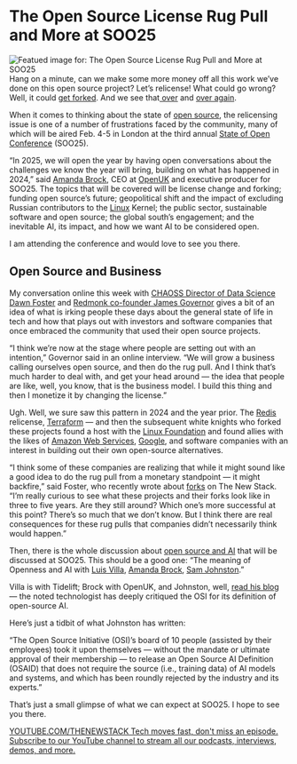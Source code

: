 # The Open Source License Rug Pull and More at SOO25
![Featued image for: The Open Source License Rug Pull and More at SOO25](https://cdn.thenewstack.io/media/2025/01/99118982-dennis-mita-i1vxp-sp6lg-unsplash-soocon-1024x772.jpg)
Hang on a minute, can we make some more money off all this work we’ve done on this open source project? Let’s relicense! What could go wrong? Well, it could [get forked](https://thenewstack.io/linux-foundation-joins-opentf-to-fork-for-terraform-into-opentofu/). And we see that[ over](https://thenewstack.io/valkey-is-a-different-kind-of-fork/) and [over again](https://thenewstack.io/meet-openbao-an-open-source-fork-of-hashicorp-vault/).

When it comes to thinking about the state of [open source](https://thenewstack.io/open-source/), the relicensing issue is one of a number of frustrations faced by the community, many of which will be aired Feb. 4-5 in London at the third annual [State of Open Conference](https://stateofopencon.com/) (SOO25).

“In 2025, we will open the year by having open conversations about the challenges we know the year will bring, building on what has happened in 2024,” said [Amanda Brock](https://www.linkedin.com/in/amandabrocktech/), CEO at [OpenUK](https://openuk.uk/about-us/) and executive producer for SOO25. The topics that will be covered will be license change and forking; funding open source’s future; geopolitical shift and the impact of excluding Russian contributors to the [Linux](https://thenewstack.io/introduction-to-linux-operating-system) Kernel; the public sector, sustainable software and open source; the global south’s engagement; and the inevitable AI, its impact, and how we want AI to be considered open.

I am attending the conference and would love to see you there.

## Open Source and Business
My conversation online this week with [CHAOSS Director of Data Science Dawn Foster](https://www.linkedin.com/in/dawnfoster/) and [Redmonk co-founder James Governor](https://www.linkedin.com/in/jamesgovernor/) gives a bit of an idea of what is irking people these days about the general state of life in tech and how that plays out with investors and software companies that once embraced the community that used their open source projects.

“I think we’re now at the stage where people are setting out with an intention,” Governor said in an online interview. “We will grow a business calling ourselves open source, and then do the rug pull. And I think that’s much harder to deal with, and get your head around — the idea that people are like, well, you know, that is the business model. I build this thing and then I monetize it by changing the license.”

Ugh. Well, we sure saw this pattern in 2024 and the year prior. The [Redis](https://thenewstack.io/navigating-the-path-from-redis-to-valkey/) relicense, [Terraform](https://thenewstack.io/navigating-the-future-of-terraform-and-opentofu/) — and then the subsequent white knights who forked these projects found a host with the [Linux Foundation](https://training.linuxfoundation.org/training/course-catalog/?utm_content=inline+mention) and found allies with the likes of [Amazon Web Services](https://aws.amazon.com/?utm_content=inline+mention), [Google](https://cloud.google.com/?utm_content=inline+mention), and software companies with an interest in building out their own open-source alternatives.

“I think some of these companies are realizing that while it might sound like a good idea to do the rug pull from a monetary standpoint — it might backfire,” said Foster, who recently wrote about [forks](https://thenewstack.io/what-happens-to-relicensed-open-source-projects-and-their-forks/) on The New Stack. “I’m really curious to see what these projects and their forks look like in three to five years. Are they still around? Which one’s more successful at this point? There’s so much that we don’t know. But I think there are real consequences for these rug pulls that companies didn’t necessarily think would happen.”

Then, there is the whole discussion about [open source and AI](https://thenewstack.io/why-open-source-ai-has-no-meaning/) that will be discussed at SOO25. This should be a good one: “The meaning of Openness and AI with [Luis Villa](https://www.linkedin.com/in/luisv/), [Amanda Brock](https://thenewstack.io/open-source-in-2025-what-will-matter-most-this-year/), [Sam Johnston](https://www.linkedin.com/in/samjohnston/).”

Villa is with Tidelift; Brock with OpenUK, and Johnston, well, [read his blog](https://samjohnston.org/2024/11/09/so-you-want-to-write-about-the-open-source-ai-definition/) — the noted technologist has deeply critiqued the OSI for its definition of open-source AI.

Here’s just a tidbit of what Johnston has written:

“The Open Source Initiative (OSI)’s board of 10 people (assisted by their employees) took it upon themselves — without the mandate or ultimate approval of their membership — to release an Open Source AI Definition (OSAID) that does not require the source (i.e., training data) of AI models and systems, and which has been roundly rejected by the industry and its experts.”

That’s just a small glimpse of what we can expect at SOO25. I hope to see you there.

[
YOUTUBE.COM/THENEWSTACK
Tech moves fast, don't miss an episode. Subscribe to our YouTube
channel to stream all our podcasts, interviews, demos, and more.
](https://youtube.com/thenewstack?sub_confirmation=1)
